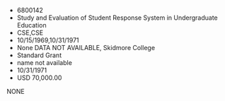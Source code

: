 * 6800142
* Study and Evaluation of Student Response System in          Undergraduate Education
* CSE,CSE
* 10/15/1969,10/31/1971
* None   DATA NOT AVAILABLE, Skidmore College
* Standard Grant
*   name not available
* 10/31/1971
* USD 70,000.00

NONE